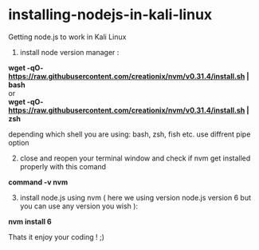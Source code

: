 # installing-nodejs-in-kali-linux
Getting node.js to work in Kali Linux

1) install node version manager : <br>

<strong> wget -qO- https://raw.githubusercontent.com/creationix/nvm/v0.31.4/install.sh | bash </strong> <br>
        or <br>
<strong> wget -qO- https://raw.githubusercontent.com/creationix/nvm/v0.31.4/install.sh | zsh </strong> <br> 

depending which shell you are using: bash, zsh, fish etc. use diffrent pipe option  <br>

2) close and reopen your terminal window and check if nvm get installed properly with this comand 

<strong> command -v nvm </strong>

3) install node.js using nvm ( here we using version node.js version 6 but you can use any version you wish ):

<strong> nvm install 6 </strong>

Thats it enjoy your coding ! ;)
